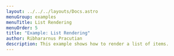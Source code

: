 ```yaml
---
layout: ../../../layouts/Docs.astro
menuGroup: examples
menuTitle: List Rendering
menuOrder: 5
title: "Example: List Rendering"
author: Ribhararnus Pracutian
description: This example shows how to render a list of items.
---
```


<csb-viewer id="example-list-rendering-7rwch2" height="100vh"></csb-viewer>
